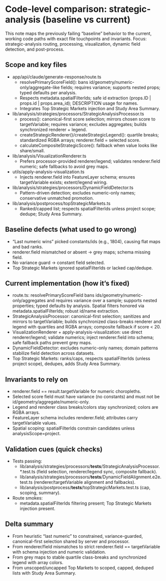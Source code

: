 # Code-level comparison: strategic-analysis (baseline vs current)

This note maps the previously failing “baseline” behavior to the current, working code paths with exact file touchpoints and invariants. Focus: strategic-analysis routing, processing, visualization, dynamic field detection, and post-process.


## Scope and key files

- app/api/claude/generate-response/route.ts
  - resolvePrimaryScoreField(): bans id/geometry/numeric-only/aggregate-like fields; requires variance; supports nested props; typed defaults per analysis.
  - Respects metadata.spatialFilterIds; safe id extraction (props.ID | props.id | props.area_id); DESCRIPTION usage for names.
  - Integrates Top Strategic Markets injection and Study Area Summary.
- lib/analysis/strategies/processors/StrategicAnalysisProcessor.ts
  - process(): canonical-first score selection; mirrors chosen score to targetVariable; requires variance; excludes aggregates; builds synchronized renderer + legend.
  - createStrategicRenderer()/createStrategicLegend(): quartile breaks; standardized RGBA arrays; renderer.field = selected score.
  - calculateCompositeStrategicScore(): fallback when value looks like share/small.
- lib/analysis/VisualizationRenderer.ts
  - Prefers processor-provided renderer/legend; validates renderer.field numeric; safe fallbacks to avoid grey maps.
- utils/apply-analysis-visualization.ts
  - Injects renderer.field into FeatureLayer schema; ensures targetVariable exists; extent/legend wiring.
- lib/analysis/strategies/processors/DynamicFieldDetector.ts
  - Pattern-driven detection; excludes numeric-only names; conservative unmatched promotion.
- lib/analysis/postprocess/topStrategicMarkets.ts
  - Ranked/capped list; respects spatialFilterIds unless project scope; dedupe; Study Area Summary.


## Baseline defects (what used to go wrong)

- “Last numeric wins” picked constants/ids (e.g., 1804), causing flat maps and bad ranks.
- renderer.field mismatched or absent → grey maps; schema missing field.
- No variance guard → constant field selected.
- Top Strategic Markets ignored spatialFilterIds or lacked cap/dedupe.


## Current implementation (how it’s fixed)

- route.ts: resolvePrimaryScoreField bans ids/geometry/numeric-only/aggregates and requires variance over a sample; supports nested properties; typed defaults by analysis. Spatial filters honored via metadata.spatialFilterIds; robust id/name extraction.
- StrategicAnalysisProcessor: canonical-first selection; sanitizes and mirrors to targetVariable; builds synchronized class-breaks renderer and legend with quartiles and RGBA arrays; composite fallback if score < 20.
- VisualizationRenderer + apply-analysis-visualization: use direct renderer/legend; validate numerics; inject renderer.field into schema; safe fallback paths prevent grey maps.
- DynamicFieldDetector: excludes numeric-only names; domain patterns stabilize field detection across datasets.
- Top Strategic Markets: ranks/caps, respects spatialFilterIds (unless project scope), dedupes, adds Study Area Summary.


## Invariants to rely on

- renderer.field == result.targetVariable for numeric choropleths.
- Selected score field must have variance (no constants) and must not be id/geometry/aggregate/numeric-only.
- Legend and renderer class breaks/colors stay synchronized; colors are RGBA arrays.
- FeatureLayer schema includes renderer.field; attributes carry targetVariable values.
- Spatial scoping: spatialFilterIds constrain candidates unless analysisScope=project.


## Validation cues (quick checks)

- Tests passing:
  - lib/analysis/strategies/processors/__tests__/StrategicAnalysisProcessor.*.test.ts (field selection, renderer/legend sync, composite fallback).
  - lib/analysis/strategies/processors/__tests__/DynamicFieldAlignment.e2e.test.ts (renderer/targetVariable alignment and fallbacks).
  - lib/analysis/postprocess/__tests__/topStrategicMarkets.test.ts (cap, scoping, summary).
- Route smokes:
  - metadata.spatialFilterIds filtering present; Top Strategic Markets injection present.


## Delta summary

- From heuristic “last numeric” to constrained, variance-guarded, canonical-first selection shared by server and processor.
- From renderer/field mismatches to strict renderer.field == targetVariable with schema injection and numeric validation.
- From grey maps to stable quartile class-breaks and synchronized legend with array colors.
- From unscoped/uncapped Top Markets to scoped, capped, deduped lists with Study Area Summary.

